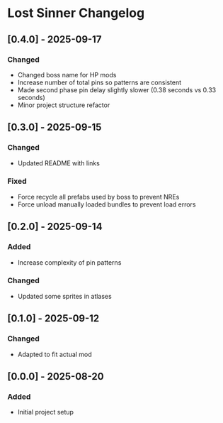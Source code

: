 # Lost Sinner Changelog

## [0.4.0] - 2025-09-17

### Changed

- Changed boss name for HP mods
- Increase number of total pins so patterns are consistent
- Made second phase pin delay slightly slower (0.38 seconds vs 0.33 seconds)
- Minor project structure refactor

## [0.3.0] - 2025-09-15

### Changed

- Updated README with links

### Fixed

- Force recycle all prefabs used by boss to prevent NREs
- Force unload manually loaded bundles to prevent load errors

## [0.2.0] - 2025-09-14

### Added
- Increase complexity of pin patterns

### Changed
- Updated some sprites in atlases

## [0.1.0] - 2025-09-12

### Changed
- Adapted to fit actual mod

## [0.0.0] - 2025-08-20

### Added
- Initial project setup